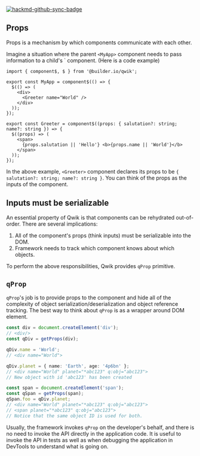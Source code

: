 [![hackmd-github-sync-badge](https://hackmd.io/pg3OWJJhRaigUsHkQYtfRQ/badge)](https://hackmd.io/pg3OWJJhRaigUsHkQYtfRQ)

## Props

Props is a mechanism by which components communicate with each other.

Imagine a situation where the parent `<MyApp>` component needs to pass information to a child's <Greeter>` component. (Here is a code example)

```tsx
import { component$, $ } from '@builder.io/qwik';

export const MyApp = component$(() => {
  $(() => (
    <div>
      <Greeter name="World" />
    </div>
  ));
});

export const Greeter = component$((props: { salutation?: string; name?: string }) => {
  $((props) => (
    <span>
      {props.salutation || 'Hello'} <b>{props.name || 'World'}</b>
    </span>
  ));
});
```

In the above example, `<Greeter>` component declares its props to be `{ salutation?: string; name?: string }`. You can think of the props as the inputs of the component.

## Inputs must be serializable

An essential property of Qwik is that components can be rehydrated out-of-order. There are several implications:

1. All of the component's props (think inputs) must be serializable into the DOM.
2. Framework needs to track which component knows about which objects.

To perform the above responsibilities, Qwik provides `qProp` primitive.

## `qProp`

`qProp`'s job is to provide props to the component and hide all of the complexity of object serialization/deserialization and object reference tracking. The best way to think about `qProp` is as a wrapper around DOM element.

```typescript
const div = document.createElement('div');
// <div/>
const qDiv = getProps(div);

qDiv.name = 'World';
// <div name="World">

qDiv.planet = { name: 'Earth', age: '4p6bn' };
// <div name="World" planet="*abc123" q:obj="abc123">
// New object with id 'abc123' has been created

const span = document.createElement('span');
const qSpan = getProps(span);
qSpan.foo = qDiv.planet;
// <div name="World" planet="*abc123" q:obj="abc123">
// <span planet="*abc123" q:obj="abc123">
// Notice that the same object ID is used for both.
```

Usually, the framework invokes `qProp` on the developer's behalf, and there is no need to invoke the API directly in the application code. It is useful to invoke the API in tests as well as when debugging the application in DevTools to understand what is going on.
